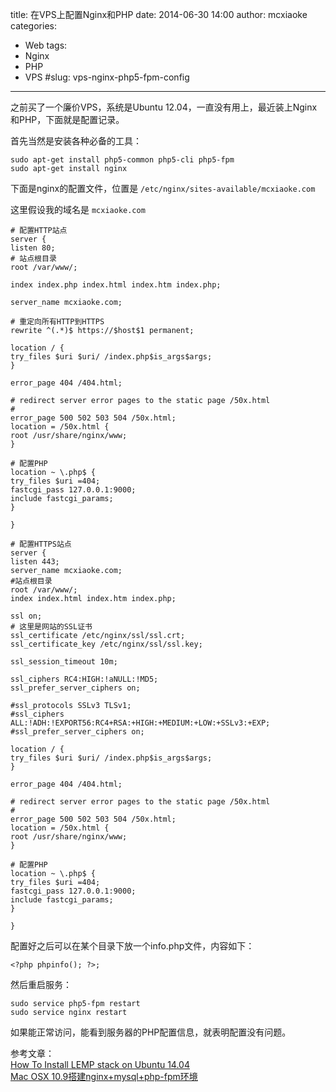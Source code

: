 title: 在VPS上配置Nginx和PHP
date: 2014-06-30 14:00
author: mcxiaoke
categories: 
- Web
tags: 
- Nginx
- PHP
- VPS
#slug: vps-nginx-php5-fpm-config
---
之前买了一个廉价VPS，系统是Ubuntu 12.04，一直没有用上，最近装上Nginx和PHP，下面就是配置记录。

首先当然是安装各种必备的工具：

```
sudo apt-get install php5-common php5-cli php5-fpm
sudo apt-get install nginx
```

下面是nginx的配置文件，位置是 `/etc/nginx/sites-available/mcxiaoke.com`

这里假设我的域名是 `mcxiaoke.com`

```
# 配置HTTP站点
server {
listen 80;
# 站点根目录
root /var/www/;

index index.php index.html index.htm index.php;

server_name mcxiaoke.com;

# 重定向所有HTTP到HTTPS
rewrite ^(.*)$ https://$host$1 permanent;

location / {
try_files $uri $uri/ /index.php$is_args$args;
}

error_page 404 /404.html;

# redirect server error pages to the static page /50x.html
#
error_page 500 502 503 504 /50x.html;
location = /50x.html {
root /usr/share/nginx/www;
}

# 配置PHP
location ~ \.php$ {
try_files $uri =404;
fastcgi_pass 127.0.0.1:9000;
include fastcgi_params;
}

}

# 配置HTTPS站点
server {
listen 443;
server_name mcxiaoke.com;
#站点根目录
root /var/www/;
index index.html index.htm index.php;

ssl on;
# 这里是网站的SSL证书
ssl_certificate /etc/nginx/ssl/ssl.crt;
ssl_certificate_key /etc/nginx/ssl/ssl.key;

ssl_session_timeout 10m;

ssl_ciphers RC4:HIGH:!aNULL:!MD5;
ssl_prefer_server_ciphers on;

#ssl_protocols SSLv3 TLSv1;
#ssl_ciphers ALL:!ADH:!EXPORT56:RC4+RSA:+HIGH:+MEDIUM:+LOW:+SSLv3:+EXP;
#ssl_prefer_server_ciphers on;

location / {
try_files $uri $uri/ /index.php$is_args$args;
}

error_page 404 /404.html;

# redirect server error pages to the static page /50x.html
#
error_page 500 502 503 504 /50x.html;
location = /50x.html {
root /usr/share/nginx/www;
}

# 配置PHP
location ~ \.php$ {
try_files $uri =404;
fastcgi_pass 127.0.0.1:9000;
include fastcgi_params;
}

}
```

配置好之后可以在某个目录下放一个info.php文件，内容如下：

```
<?php phpinfo(); ?>;
```

然后重启服务：

```
sudo service php5-fpm restart
sudo service nginx restart
```

如果能正常访问，能看到服务器的PHP配置信息，就表明配置没有问题。

参考文章：  
[How To Install LEMP stack on Ubuntu 14.04](https://www.digitalocean.com/community/tutorials/how-to-install-linux-nginx-mysql-php-lemp-stack-on-ubuntu-14-04)  
[Mac OSX 10.9搭建nginx+mysql+php-fpm环境](http://askubuntu.com/questions/134666/what-is-the-easiest-way-to-enable-php-on-nginx)